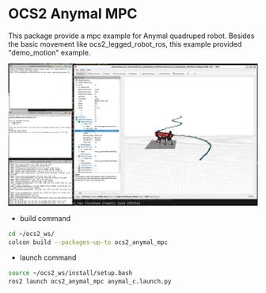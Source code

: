 # OCS2 Anymal MPC

This package provide a mpc example for Anymal quadruped robot. Besides the basic movement like ocs2_legged_robot_ros, this example provided "demo_motion" example.

![image-20240806094724070](assets/image-20240806094724070.png)

* build command
```bash
cd ~/ocs2_ws/
colcon build --packages-up-to ocs2_anymal_mpc
```

* launch command
```bash
source ~/ocs2_ws/install/setup.bash
ros2 launch ocs2_anymal_mpc anymal_c.launch.py
```